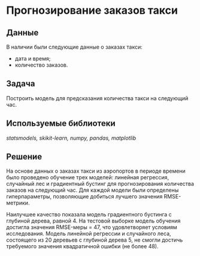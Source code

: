 # Прогнозирование заказов такси

## Данные

В наличии были следующие данные о заказах такси:
- дата и время;
- количество заказов.

## Задача

Построить модель для предсказания количества такси на следующий час.

## Используемые библиотеки
*statsmodels, skikit-learn, numpy, pandas, matplotlib*

## Решение

На основе данных о заказах такси из аэропортов в периоде времени было проведено обучение трех моделей: линейная регрессия, случайный лес и градиентный бустинг для прогнозирования количества заказов на следующий час. Для каждой модели были определены гиперпараметры, позволяющие добиться лучшего значения RMSE-метрики.

Наилучшее качество показала модель градиентного бустинга с глубиной дерева, равной 4. На тестовой выборке модель обучения достигла значения RMSE-меры = 47, что удовлетворяет условиям исследования. Модель линейной регрессии и случайного леса, состоящего из 20 деревьев с глубиной дерева 5, не смогли достичь требуемого значения квадратичной ошибки (не более 48).
